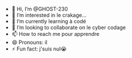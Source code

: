 - 👋 Hi, I’m @GHOST-230
- 👀 I’m interested in le crakage...
- 🌱 I’m currently learning à codé 
- 💞️ I’m looking to collaborate on le cyber codage 
- 📫 How to reach me pour apprendre 
- 😄 Pronouns: il
- ⚡ Fun fact: j'suis nul😭

<!---
GHOST-230/GHOST-230 is a ✨ special ✨ repository because its `README.md` (this file) appears on your GitHub profile.
You can click the Preview link to take a look at your changes.
--->
